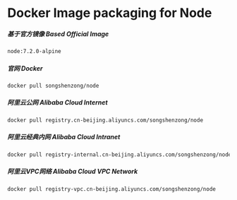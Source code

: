 # Docker Image packaging for Node


##### 基于官方镜像 Based Official Image

```bash
node:7.2.0-alpine
```



##### 官网 Docker

```bash
docker pull songshenzong/node
```



##### 阿里云公网 Alibaba Cloud Internet

```bash
docker pull registry.cn-beijing.aliyuncs.com/songshenzong/node
```



##### 阿里云经典内网 Alibaba Cloud Intranet

```bash
docker pull registry-internal.cn-beijing.aliyuncs.com/songshenzong/node
```



##### 阿里云VPC网络 Alibaba Cloud VPC Network

```bash
docker pull registry-vpc.cn-beijing.aliyuncs.com/songshenzong/node
```


